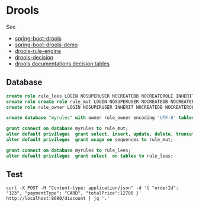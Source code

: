 # Drools

See
- [spring-boot-drools](https://springhow.com/spring-boot-drools/)
- [spring-boot-drools-demo](https://github.com/springhow/spring-boot-drools-demo)
- [drools-rule-engine](https://springhow.com/drools-rule-engine/)
- [drools-decision](https://www.javainuse.com/drools/drools_decision)
- [drools documentations decision tables](https://docs.jboss.org/drools/release/7.7.0.Final/drools-docs/html_single/#_decision_tables_in_spreadsheets)


## Database

```sql
create role rule_lees LOGIN NOSUPERUSER NOCREATEDB NOCREATEROLE INHERIT NOREPLICATION CONNECTION LIMIT -1 PASSWORD 'rule_lees';
create role create role rule_mut LOGIN NOSUPERUSER NOCREATEDB NOCREATEROLE INHERIT NOREPLICATION CONNECTION LIMIT -1 PASSWORD 'rule_mut';
create role rule_owner LOGIN NOSUPERUSER INHERIT NOCREATEDB NOCREATEROLE NOREPLICATION PASSWORD 'rule_owner';

create database "myrules" with owner rule_owner encoding 'UTF-8' tablespace= pg_default LC_COLLATE='en_US.UTF-8' LC_CTYPE='en_US.UTF-8' CONNECTION LIMIT=-1;

grant connect on database myrules to rule_mut;
alter default privileges  grant select, insert, update, delete, truncate on tables to rule_mut;
alter default privileges  grant usage on sequences to rule_mut;

grant connect on database myrules to rule_lees;
alter default privileges  grant select  on tables to rule_lees;
```

## Test
```shell
curl -X POST -H "Content-type: application/json" -d '{ "orderId": "123", "paymentType": "CARD", "totalPrice":12700 }' http://localhost:8080/discount | jq '.'
```

